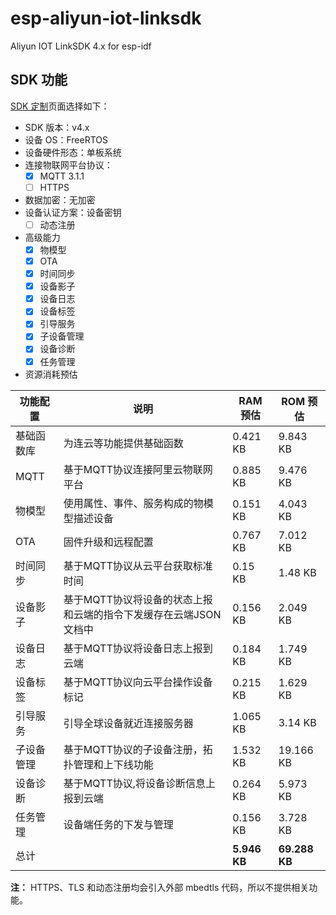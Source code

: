 # esp-aliyun-iot-linksdk
Aliyun IOT LinkSDK 4.x for esp-idf

## SDK 功能

[SDK 定制](https://iot.console.aliyun.com/lk/document/tools)页面选择如下：

- SDK 版本：v4.x
- 设备 OS：FreeRTOS
- 设备硬件形态：单板系统
- 连接物联网平台协议：
  - [x] MQTT 3.1.1
  - [ ] HTTPS
- 数据加密：无加密
- 设备认证方案：设备密钥
  - [ ] 动态注册
- 高级能力
  - [x] 物模型
  - [x] OTA
  - [x] 时间同步
  - [x] 设备影子
  - [x] 设备日志
  - [x] 设备标签
  - [x] 引导服务
  - [x] 子设备管理
  - [x] 设备诊断
  - [x] 任务管理
- 资源消耗预估

功能配置 | 说明 | RAM 预估 | ROM 预估
----|----|----|----
基础函数库 | 为连云等功能提供基础函数 | 0.421 KB | 9.843 KB
MQTT | 基于MQTT协议连接阿里云物联网平台 | 0.885 KB | 9.476 KB
物模型 | 使用属性、事件、服务构成的物模型描述设备 | 0.151 KB | 4.043 KB
OTA | 固件升级和远程配置 | 0.767 KB | 7.012 KB
时间同步 | 基于MQTT协议从云平台获取标准时间 | 0.15 KB | 1.48 KB
设备影子 | 基于MQTT协议将设备的状态上报和云端的指令下发缓存在云端JSON文档中 | 0.156 KB | 2.049 KB
设备日志 | 基于MQTT协议将设备日志上报到云端 | 0.184 KB | 1.749 KB
设备标签 | 基于MQTT协议向云平台操作设备标记 | 0.215 KB | 1.629 KB
引导服务 | 引导全球设备就近连接服务器 | 1.065 KB | 3.14 KB
子设备管理 | 基于MQTT协议的子设备注册，拓扑管理和上下线功能 | 1.532 KB | 19.166 KB
设备诊断 | 基于MQTT协议,将设备诊断信息上报到云端 | 0.264 KB | 5.973 KB
任务管理 | 设备端任务的下发与管理 | 0.156 KB | 3.728 KB
总计 | | **5.946 KB** | **69.288 KB**

**注：** HTTPS、TLS 和动态注册均会引入外部 mbedtls 代码，所以不提供相关功能。 
